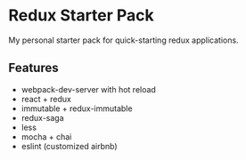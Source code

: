 # Redux Starter Pack
My personal starter pack for quick-starting redux applications.
## Features
* webpack-dev-server with hot reload
* react + redux
* immutable + redux-immutable
* redux-saga
* less
* mocha + chai
* eslint (customized airbnb)
